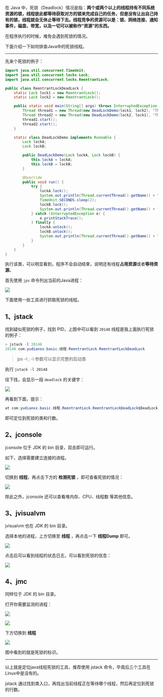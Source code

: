 在 Java 中，死锁（Deadlock）情况是指：**两个或两个以上的线程持有不同系统资源的锁，线程彼此都等待获取对方的锁来完成自己的任务，但是没有让出自己持有的锁，线程就会无休止等待下去。线程竞争的资源可以是：锁、网络连接、通知事件，磁盘、带宽，以及一切可以被称作“资源”的东西。**



在程序执行的时候，难免会遇到死锁的情况。



下面介绍一下如何排查Java中的死锁线程。

---

先来个死锁的例子：

```java
import java.util.concurrent.TimeUnit;
import java.util.concurrent.locks.Lock;
import java.util.concurrent.locks.ReentrantLock;

public class ReentrantLockDeadLock {
    static Lock lock1 = new ReentrantLock();
    static Lock lock2 = new ReentrantLock();

    public static void main(String[] args) throws InterruptedException {
        Thread thread1 = new Thread(new DeadLockDemo(lock1, lock2), "Thread1");
        Thread thread2 = new Thread(new DeadLockDemo(lock2, lock1), "Thread2");
        thread1.start();
        thread2.start();
    }

    static class DeadLockDemo implements Runnable {
        Lock lockA;
        Lock lockB;

        public DeadLockDemo(Lock lockA, Lock lockB) {
            this.lockA = lockA;
            this.lockB = lockB;
        }

        @Override
        public void run() {
            try {
                lockA.lock();
                System.out.println(Thread.currentThread().getName() + "\t 自己持有：" + lockA + "\t 尝试获得：" + lockB);
                TimeUnit.SECONDS.sleep(2);
                lockB.lock();
                System.out.println(Thread.currentThread().getName() + "\t 自己持有：" + lockB + "\t 尝试获得：" + lockA);
            } catch (InterruptedException e) {
                e.printStackTrace();
            } finally {
                lockA.unlock();
                lockB.unlock();
                System.out.println(Thread.currentThread().getName() + "正常结束!");
            }
        }
    }
}
```

执行该类，可以明显看到，程序不会自动结束，说明还有线程**占用资源**或者**等待资源**。

首先使用 `jps` 命令列出当前的Java进程：

![](https://cdn.jsdelivr.net/gh/DogerRain/image@main/img-20210801/image-20210824103325691.png)

下面使用一些工具进行抓取死锁的线程。

## 1、jstack

找到疑似死锁的例子，找到 PID，上图中可以看到 `20148` 线程是我上面执行死锁的例子：

```java
> jstack -l 20148
20148 com.yudianxx.basic.线程.ReentrantLock.ReentrantLockDeadLock
```

> jps -l ; -l 参数可以显示完整的启动类

执行 `jstack -l 20148`

往下找，会显示一段 `deadlock` 的关键字：

![](https://cdn.jsdelivr.net/gh/DogerRain/image@main/img-20210801/image-20210824112216025.png)

再看到下面，提示：

```java
at com.yudianxx.basic.线程.ReentrantLock.ReentrantLockDeadLock$DeadLockDemo.run(ReentrantLockDeadLock.java:39)
```

即可定位到死锁的类和行数。



## 2、jconsole

jconsole 位于 JDK 的 bin 目录，双击即可运行。

如下，选择需要建立连接的进程。

![](https://cdn.jsdelivr.net/gh/DogerRain/image@main/img-20210801/image-20210824101138022.png)

切换到 **线程**，再点击下方的 **检测死锁** ，即可查看死锁的情况：

![](https://cdn.jsdelivr.net/gh/DogerRain/image@main/img-20210801/image-20210824112452610.png)

除此之外，jconsole 还可以查看堆内存、CPU、线程数 等其他信息。

## 3、jvisualvm

jvisualvm 也在 JDK 的 bin 目录。

选择本地的进程，上方切换至 **线程** ，再点击一下 **线程Dump** 即可。

![](https://cdn.jsdelivr.net/gh/DogerRain/image@main/img-20210801/image-20210824113514128.png)

点击后可以看到线程的状态日志，可以看到死锁的信息：

![](https://cdn.jsdelivr.net/gh/DogerRain/image@main/img-20210801/image-20210824113643717.png)

## 4、jmc

同样位于 JDK 的 bin 目录。

打开你需要监测的进程：

![](https://cdn.jsdelivr.net/gh/DogerRain/image@main/img-20210801/image-20210824114429643.png)

![](https://cdn.jsdelivr.net/gh/DogerRain/image@main/img-20210801/image-20210824114540025.png)

下方切换到 **线程**

![](https://cdn.jsdelivr.net/gh/DogerRain/image@main/img-20210801/image-20210824135124607.png)

图中看到的就是死锁的标识。

---

以上就是定位java线程死锁的工具，推荐使用 jstack 命令，毕竟后三个工具在Linux中是没有的。

jstack 通过找到类入口，再找出当前线程正在等待哪个线程，然后再定位到死锁的行数。

